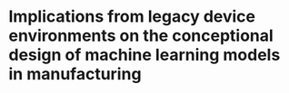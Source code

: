 # Implications from legacy device environments on the conceptional design of machine learning models in manufacturing